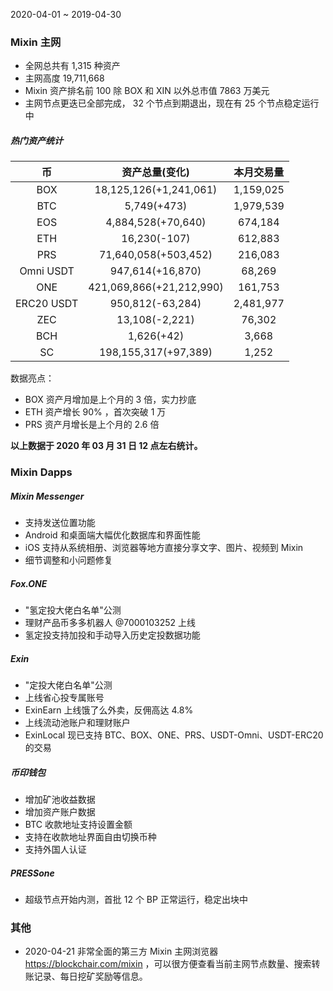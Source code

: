 2020-04-01 ~ 2019-04-30

### Mixin 主网

- 全网总共有 1,315 种资产
- 主网高度 19,711,668
- Mixin 资产排名前 100 除 BOX 和 XIN 以外总市值 7863 万美元
- 主网节点更迭已全部完成， 32 个节点到期退出，现在有 25 个节点稳定运行中

##### 热门资产统计

| 币          | 资产总量(变化)                 | 本月交易量     |
|:----------:|:------------------------:|:---------:|
| BOX        | 18,125,126(+1,241,061)   | 1,159,025 |
| BTC        | 5,749(+473)              | 1,979,539 |
| EOS        | 4,884,528(+70,640)       | 674,184   |
| ETH        | 16,230(-107)             | 612,883   |
| PRS        | 71,640,058(+503,452)     | 216,083   |
| Omni USDT  | 947,614(+16,870)         | 68,269    |
| ONE        | 421,069,866(+21,212,990) | 161,753   |
| ERC20 USDT | 950,812(-63,284)         | 2,481,977 |
| ZEC        | 13,108(-2,221)           | 76,302    |
| BCH        | 1,626(+42)               | 3,668     |
| SC         | 198,155,317(+97,389)     | 1,252     |

数据亮点：

- BOX 资产月增加是上个月的 3 倍，实力抄底
- ETH 资产增长 90% ，首次突破 1 万
- PRS 资产月增长是上个月的 2.6 倍

**以上数据于 2020 年 03 月 31 日 12 点左右统计。**

### Mixin Dapps

##### Mixin Messenger

- 支持发送位置功能
- Android 和桌面端大幅优化数据库和界面性能
- iOS 支持从系统相册、浏览器等地方直接分享文字、图片、视频到 Mixin
- 细节调整和小问题修复

##### Fox.ONE

- "氢定投大佬白名单"公测
- 理财产品币多多机器人 @7000103252 上线
- 氢定投支持加投和手动导入历史定投数据功能

##### Exin

- "定投大佬白名单"公测
- 上线省心投专属账号
- ExinEarn 上线饿了么外卖，反佣高达 4.8%
- 上线流动池账户和理财账户
- ExinLocal 现已支持 BTC、BOX、ONE、PRS、USDT-Omni、USDT-ERC20 的交易

##### 币印钱包

- 增加矿池收益数据
- 增加资产账户数据
- BTC 收款地址支持设置金额
- 支持在收款地址界面自由切换币种
- 支持外国人认证

##### PRESSone

- 超级节点开始内测，首批 12 个 BP 正常运行，稳定出块中

### 其他

- 2020-04-21
  非常全面的第三方 Mixin 主网浏览器 https://blockchair.com/mixin ，可以很方便查看当前主网节点数量、搜索转账记录、每日挖矿奖励等信息。
